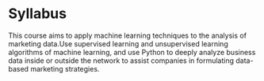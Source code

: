 # Syllabus
This course aims to apply machine learning techniques to the analysis of marketing data.Use supervised learning and unsupervised learning algorithms of machine learning, and use Python to deeply analyze business data inside or outside the network to assist companies in formulating data-based marketing strategies.
